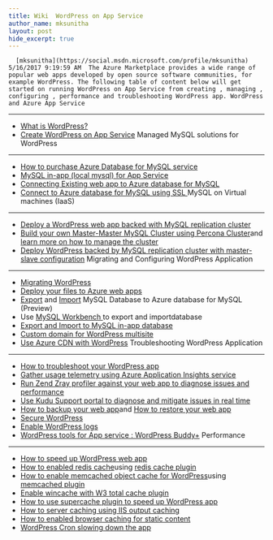 ```yaml
---
title: Wiki  WordPress on App Service
author_name: mksunitha
layout: post
hide_excerpt: true
---
```

      [mksunitha](https://social.msdn.microsoft.com/profile/mksunitha)  5/16/2017 9:19:59 AM  The Azure Marketplace provides a wide range of popular web apps developed by open source software communities, for example WordPress. The following table of content below will get started on running WordPress on App Service from creating , managing , configuring , performance and troubleshooting WordPress app. WordPress and Azure App Service
-------------------------------

  - [What is WordPress?](https://wordpress.org/)
 - [Create WordPress on App Service](https://docs.microsoft.com/en-us/azure/app-service-web/app-service-web-create-web-app-from-marketplace)
  Managed MySQL solutions for WordPress
-------------------------------------

  - [How to purchase Azure Database for MySQL service](https://docs.microsoft.com/en-us/azure/mysql/)
 - [MySQL in-app (local mysql) for App Service](https://blogs.msdn.microsoft.com/appserviceteam/2016/08/18/announcing-mysql-in-app-preview-for-web-apps/)
 - [Connecting Existing web app to Azure database for MySQL ](https://blogs.msdn.microsoft.com/appserviceteam/2017/05/16/connecting-existing-web-app-to-azure-database-for-mysql-preview/)
 - [Connect to Azure database for MySQL using SSL ](https://blogs.msdn.microsoft.com/appserviceteam/2017/05/10/connect-azure-app-service-to-azure-database-for-mysql-and-postgresql-via-ssl/)
  MySQL on Virtual machines (IaaS)
--------------------------------

  - [Deploy a WordPress web app backed with MySQL replication cluster](https://docs.microsoft.com/en-us/documentation/templates/wordpress-mysql-replication/)
 - [Build your own Master-Master MySQL Cluster using Percona Cluster](https://docs.microsoft.com/en-us/documentation/templates/mysql-ha-pxc/)and [learn more on how to manage the cluster](https://github.com/fanjeffrey/axiom.articles/tree/master/pxc)
 - [Deploy WordPress backed by MySQL replication cluster with master-slave configuration](https://docs.microsoft.com/en-us/documentation/templates/mysql-replication/)
  Migrating and Configuring WordPress Application
-----------------------------------------------

  - [Migrating WordPress](https://codex.wordpress.org/Moving_WordPress)
 - [Deploy your files to Azure web apps](https://docs.microsoft.com/en-us/azure/app-service-web/web-sites-deploy)
 - [Export](https://docs.microsoft.com/en-us/azure/mysql/concepts-migrate-dump-restore) and [Import](https://docs.microsoft.com/en-us/azure/mysql/concepts-migrate-import-export) MySQL Database to Azure database for MySQL (Preview)
 - Use [MySQL Workbench ](https://dev.mysql.com/downloads/workbench/)to export and importdatabase
 - [Export and Import to MySQL in-app database](https://blogs.msdn.microsoft.com/appserviceteam/2016/08/18/exporting-your-database-to-local-mysql/)
 - [Custom domain for WordPress multisite](https://blogs.msdn.microsoft.com/azureossds/tag/multisite/)
 - [Use Azure CDN with WordPress](https://blogs.msdn.microsoft.com/azureossds/2015/04/27/improving-wordpress-performance-use-azure-cdn/)
  Troubleshooting WordPress Application
-------------------------------------

  - [How to troubleshoot your WordPress app](https://sunithamk.wordpress.com/2014/09/04/wordpress-troubleshooting-techniques-on-azure-websites/)
 - [Gather usage telemetry using Azure Application Insights service](https://azure.microsoft.com/blog/usage-analytics-for-wordpress-with-azure-app-insights/)
 - [Run Zend Zray profiler against your web app to diagnose issues and performance](https://sunithamk.wordpress.com/2015/08/04/profiling-php-application-on-azure-web-apps/)
 - [Use Kudu Support portal to diagnose and mitigate issues in real time](https://sunithamk.wordpress.com/2015/11/04/diagnose-and-mitigate-issues-with-azure-web-apps-support-portal/)
 - [How to backup your web app](https://docs.microsoft.com/en-us/azure/app-service-web/web-sites-backup)and [How to restore your web app](https://docs.microsoft.com/en-us/azure/app-service-web/web-sites-restore)
 - [Secure WordPress ](https://blogs.msdn.microsoft.com/azureossds/2016/12/26/best-practices-for-wordpress-security-on-azure/)
 - [Enable WordPress logs](https://blogs.msdn.microsoft.com/azureossds/2015/10/09/logging-php-errors-in-wordpress-2/)
 - [WordPress tools for App service : WordPress Buddy+](https://blogs.msdn.microsoft.com/azureossds/2016/12/21/wordpress-tools-and-mysql-migration-with-wordpress-buddy/)
  Performance
-----------

  - [How to speed up WordPress web app](https://sunithamk.wordpress.com/2014/08/01/10-ways-to-speed-up-your-wordpress-site-on-azure-websites/)
 - [How to enabled redis cache](https://docs.microsoft.com/en-us/azure/redis-cache/cache-dotnet-how-to-use-azure-redis-cache)using [redis cache plugin](https://wordpress.org/plugins/wp-redis/)
 - [How to enable memcached object cache for WordPress](https://docs.microsoft.com/en-us/azure/app-service-web/web-sites-connect-to-redis-using-memcache-protocol)using [memcached plugin](https://wordpress.org/plugins/memcached/)
 - [Enable wincache with W3 total cache plugin](https://wordpress.org/plugins/w3-total-cache/)
 - [How to use supercache plugin to speed up WordPress app](http://ruslany.net/2008/12/speed-up-wordpress-on-iis-70/)
 - [How to server caching using IIS output caching](http://blogs.msdn.com/b/brian_swan/archive/2011/06/08/performance-tuning-php-apps-on-windows-iis-with-output-caching.aspx)
 - [How to enabled browser caching for static content](http://www.iis.net/configreference/system.webserver/staticcontent)
 - [WordPress Cron slowing down the app](https://blogs.msdn.microsoft.com/azureossds/2015/06/11/wordpress-scheduled-jobs-wp-cron-php-and-slowness/)
      